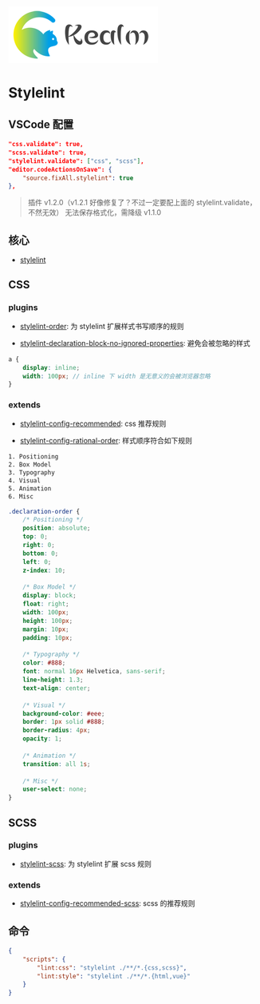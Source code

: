 ![logo](../../shared/static/imgs/logo-kealm.png)

# Stylelint

## VSCode 配置

```json
"css.validate": true,
"scss.validate": true,
"stylelint.validate": ["css", "scss"],
"editor.codeActionsOnSave": {
    "source.fixAll.stylelint": true
},
```

> 插件 v1.2.0（v1.2.1 好像修复了？不过一定要配上面的 stylelint.validate，不然无效） 无法保存格式化，需降级 v1.1.0

## 核心

- [stylelint](https://stylelint.io)

## CSS

### plugins

- [stylelint-order](https://github.com/hudochenkov/stylelint-order#readme): 为 stylelint 扩展样式书写顺序的规则

- [stylelint-declaration-block-no-ignored-properties](https://github.com/kristerkari/stylelint-declaration-block-no-ignored-properties): 避免会被忽略的样式

```scss
a { 
    display: inline;
    width: 100px; // inline 下 width 是无意义的会被浏览器忽略
}
```

### extends

- [stylelint-config-recommended](https://github.com/stylelint/stylelint-config-recommended#readme): css 推荐规则

- [stylelint-config-rational-order](https://github.com/constverum/stylelint-config-rational-order): 样式顺序符合如下规则

```
1. Positioning
2. Box Model
3. Typography
4. Visual
5. Animation
6. Misc
```

```scss
.declaration-order {
    /* Positioning */
    position: absolute;
    top: 0;
    right: 0;
    bottom: 0;
    left: 0;
    z-index: 10;

    /* Box Model */
    display: block;
    float: right;
    width: 100px;
    height: 100px;
    margin: 10px;
    padding: 10px;

    /* Typography */
    color: #888;
    font: normal 16px Helvetica, sans-serif;
    line-height: 1.3;
    text-align: center;

    /* Visual */
    background-color: #eee;
    border: 1px solid #888;
    border-radius: 4px;
    opacity: 1;

    /* Animation */
    transition: all 1s;

    /* Misc */
    user-select: none;
}
```

## SCSS

### plugins

- [stylelint-scss](stylelint-scss): 为 stylelint 扩展 scss 规则

### extends

- [stylelint-config-recommended-scss](https://github.com/kristerkari/stylelint-config-recommended-scss#readme): scss 的推荐规则

## 命令

```json
{
    "scripts": {
        "lint:css": "stylelint ./**/*.{css,scss}",
        "lint:style": "stylelint ./**/*.{html,vue}"
    }
}
```